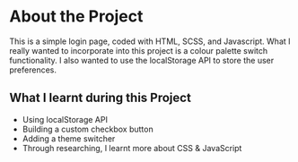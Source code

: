 # About the Project

This is a simple login page, coded with HTML, SCSS, and Javascript. What I really wanted to incorporate into this project is a colour palette switch functionality. I also wanted to use the localStorage API to store the user preferences.

## What I learnt during this Project

- Using localStorage API
- Building a custom checkbox button
- Adding a theme switcher 
- Through researching, I learnt more about CSS & JavaScript